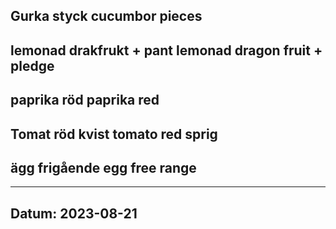 
## Gurka styck   cucumbor pieces




## lemonad drakfrukt + pant  lemonad dragon fruit + pledge


## paprika röd  paprika red


## Tomat röd kvist tomato red sprig

## ägg frigående  egg free range

---
Datum: 2023-08-21
---



